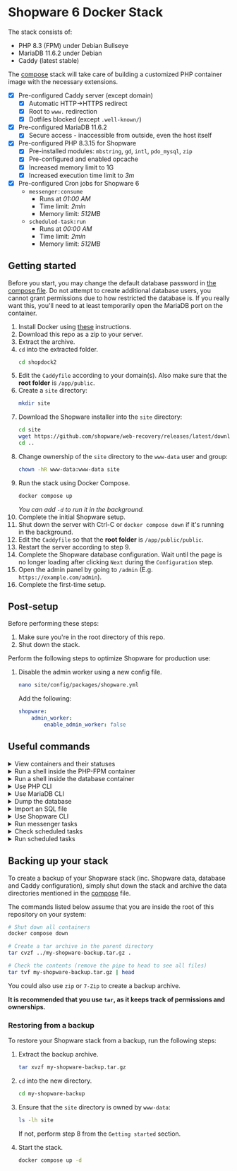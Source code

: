 # Shopware 6 Docker Stack

The stack consists of:
 - PHP 8.3 (FPM) under Debian Bullseye
 - MariaDB 11.6.2 under Debian
 - Caddy (latest stable)

The [compose](./docker-compose.yml) stack will take care of building a customized PHP container image with the necessary extensions.

- [x] Pre-configured Caddy server (except domain)
  - [x] Automatic HTTP->HTTPS redirect
  - [x] Root to `www.` redirection
  - [x] Dotfiles blocked (except `.well-known/`)
- [x] Pre-configured MariaDB 11.6.2
  - [x] Secure access - inaccessible from outside, even the host itself
- [x] Pre-configured PHP 8.3.15 for Shopware
  - [x] Pre-installed modules: `mbstring`, `gd`, `intl`, `pdo_mysql`, `zip`
  - [x] Pre-configured and enabled opcache
  - [x] Increased memory limit to 1G
  - [x] Increased execution time limit to *3m*
- [x] Pre-configured Cron jobs for Shopware 6
  - `messenger:consume`
    - Runs at *01:00 AM*
    - Time limit: *2min*
    - Memory limit: *512MB*
  - `scheduled-task:run`
    - Runs at *00:00 AM*
    - Time limit: *2min*
    - Memory limit: *512MB*

## Getting started
Before you start, you may change the default database password in [the compose file](./docker-compose.yml). Do not attempt to create additional database users, you cannot grant permissions due to how restricted the database is. If you really want this, you'll need to at least temporarily open the MariaDB port on the container.

1. Install Docker using [these](https://docs.docker.com/engine/install/) instructions.
2. Download this repo as a zip to your server.
3. Extract the archive.
4. `cd` into the extracted folder.
    ```sh
    cd shopdock2
    ```
5. Edit the `Caddyfile` according to your domain(s). Also make sure that the **root folder** is `/app/public`.
6. Create a `site` directory:
    ```sh
    mkdir site
    ```
7. Download the Shopware installer into the `site` directory:
    ```sh
    cd site
    wget https://github.com/shopware/web-recovery/releases/latest/download/shopware-installer.phar.php
    cd ..
    ```
8. Change ownership of the `site` directory to the `www-data` user and group:
    ```sh
    chown -hR www-data:www-data site
    ```
9. Run the stack using Docker Compose.
    ```sh
    docker compose up
    ```
    *You can add `-d` to run it in the background.*
10. Complete the initial Shopware setup.
11. Shut down the server with Ctrl-C or `docker compose down` if it's running in the background.
12. Edit the `Caddyfile` so that the **root folder** is `/app/public/public`.
13. Restart the server according to step 9.
14. Complete the Shopware database configuration. Wait until the page is no longer loading after clicking `Next` during the `Configuration` step.
15. Open the admin panel by going to `/admin` (E.g. `https://example.com/admin`).
16. Complete the first-time setup.

## Post-setup
Before performing these steps:
1. Make sure you're in the root directory of this repo.
2. Shut down the stack.

Perform the following steps to optimize Shopware for production use:
1. Disable the admin worker using a new config file.
    ```sh
    nano site/config/packages/shopware.yml
    ```

    Add the following:
    ```yml
    shopware:
        admin_worker:
            enable_admin_worker: false
    ```

## Useful commands
<details>
  <summary>View containers and their statuses</summary>
  
  ```sh
  docker container ls -a
  ```
</details>

<details>
  <summary>Run a shell inside the PHP-FPM container</summary>
  
  ```sh
  docker exec -it php-fpm bash
  ```
</details>

<details>
  <summary>Run a shell inside the database container</summary>
  
  ```sh
  docker exec -it mariadb bash
  ```
</details>

<details>
  <summary>Use PHP CLI</summary>
  
  ```sh
  docker exec -it php-fpm php [COMMAND]
  ```

  Example:
  ```sh
  docker exec -it php-fpm php -v
  ```
</details>

<details>
  <summary>Use MariaDB CLI</summary>
  
  ```sh
  docker exec -it mariadb mariadb -u root --password=shopware -D shopware
  ```

  **Note:** If you changed the database name and/or password, you need to adjust the `-D` and `--password` arguments.
</details>

<details>
  <summary>Dump the database</summary>
  
  ```sh
  docker exec -it mariadb mariadb-dump -u root --password=shopware --skip-set-charset --default-character-set=utf8mb4 shopware > database_dump.sql
  ```

  **Note 1:** If you changed the database name and/or password, you need to adjust the `--password` argument and/or replace the database name `shopware`.
</details>

<details>
  <summary>Import an SQL file</summary>
  
  ```sh
  docker exec -i mariadb mariadb -u root --password=shopware -D shopware < [SOURCE]
  ```

  Example:
  ```sh
  docker exec -i mariadb mariadb -u root --password=shopware -D shopware < my_backup_file.sql
  ```

  **Note:** If you changed the database name and/or password, you need to adjust the `-D` and `--password` arguments.
</details>

<details>
  <summary>Use Shopware CLI</summary>
  
  ```sh
  docker exec -it php-fpm php /app/public/bin/console [COMMAND]
  ```

  Example:
  ```sh
  docker exec -it php-fpm php /app/public/bin/console about
  ```
</details>

<details>
  <summary>Run messenger tasks</summary>
  
  ```sh
  docker exec -it php-fpm php /app/public/bin/console messenger:consume async low_priority --time-limit=60 --memory-limit=512M --no-interaction --no-ansi --quiet
  ```
</details>

<details>
  <summary>Check scheduled tasks</summary>
  
  ```sh
  docker exec -it php-fpm php /app/public/bin/console scheduled-task:list
  ```
</details>

<details>
  <summary>Run scheduled tasks</summary>
  
  ```sh
  docker exec -it php-fpm php /app/public/bin/console scheduled-task:run --time-limit=60 --memory-limit=512M --no-interaction --no-ansi
  ```
</details>

## Backing up your stack
To create a backup of your Shopware stack (inc. Shopware data, database and Caddy configuration), simply shut down the stack and archive the data directories mentioned in the [compose](./docker-compose.yml) file.

The commands listed below assume that you are inside the root of this repository on your system:

```sh
# Shut down all containers
docker compose down

# Create a tar archive in the parent directory
tar cvzf ../my-shopware-backup.tar.gz .

# Check the contents (remove the pipe to head to see all files)
tar tvf my-shopware-backup.tar.gz | head
```

You could also use `zip` or `7-Zip` to create a backup archive.

**It is recommended that you use `tar`, as it keeps track of permissions and ownerships.**

### Restoring from a backup
To restore your Shopware stack from a backup, run the following steps:

1. Extract the backup archive.
    ```sh
    tar xvzf my-shopware-backup.tar.gz
    ```
2. `cd` into the new directory.
    ```sh
    cd my-shopware-backup
    ```
3. Ensure that the `site` directory is owned by `www-data`:
    ```sh
    ls -lh site
    ```

    If not, perform step 8 from the `Getting started` section.
4. Start the stack.
    ```sh
    docker compose up -d
    ```